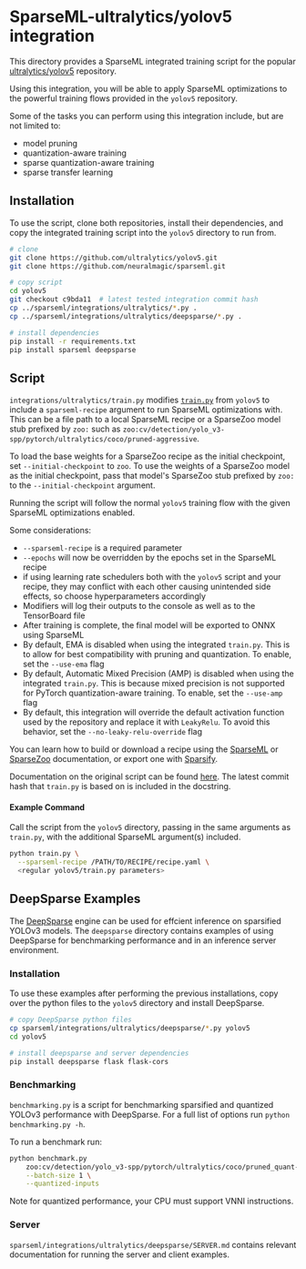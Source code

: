 <!--
Copyright (c) 2021 - present / Neuralmagic, Inc. All Rights Reserved.

Licensed under the Apache License, Version 2.0 (the "License");
you may not use this file except in compliance with the License.
You may obtain a copy of the License at

   http://www.apache.org/licenses/LICENSE-2.0

Unless required by applicable law or agreed to in writing,
software distributed under the License is distributed on an "AS IS" BASIS,
WITHOUT WARRANTIES OR CONDITIONS OF ANY KIND, either express or implied.
See the License for the specific language governing permissions and
limitations under the License.
-->

# SparseML-ultralytics/yolov5 integration
This directory provides a SparseML integrated training script for the popular
[ultralytics/yolov5](https://github.com/ultralytics/yolov5)
repository.

Using this integration, you will be able to apply SparseML optimizations
to the powerful training flows provided in the `yolov5` repository.

Some of the tasks you can perform using this integration include, but are not limited to:
* model pruning
* quantization-aware training
* sparse quantization-aware training
* sparse transfer learning

## Installation
To use the script, clone both repositories, install their dependencies,
and copy the integrated training script into the `yolov5` directory to run from.

```bash
# clone
git clone https://github.com/ultralytics/yolov5.git
git clone https://github.com/neuralmagic/sparseml.git

# copy script
cd yolov5
git checkout c9bda11  # latest tested integration commit hash
cp ../sparseml/integrations/ultralytics/*.py .
cp ../sparseml/integrations/ultralytics/deepsparse/*.py .

# install dependencies
pip install -r requirements.txt
pip install sparseml deepsparse
```


## Script
`integrations/ultralytics/train.py` modifies
[`train.py`](https://github.com/ultralytics/yolov5/blob/master/train.py)
from `yolov5` to include a `sparseml-recipe` argument
to run SparseML optimizations with.  This can be a file path to a local
SparseML recipe or a SparseZoo model stub prefixed by `zoo:` such as
`zoo:cv/detection/yolo_v3-spp/pytorch/ultralytics/coco/pruned-aggressive`.

To load the base weights for a SparseZoo recipe as the initial checkpoint, set
`--initial-checkpoint` to `zoo`.  To use the weights of a SparseZoo model as the
initial checkpoint, pass that model's SparseZoo stub prefixed by `zoo:` to the
`--initial-checkpoint` argument.

Running the script will
follow the normal `yolov5` training flow with the given SparseML optimizations enabled.

Some considerations:

* `--sparseml-recipe` is a required parameter
* `--epochs` will now be overridden by the epochs set in the SparseML recipe
* if using learning rate schedulers both with the `yolov5` script and your recipe, they
may conflict with each other causing unintended side effects, so choose
hyperparameters accordingly
* Modifiers will log their outputs to the console as well as to the TensorBoard file
* After training is complete, the final model will be exported to ONNX using SparseML
* By default, EMA is disabled when using the integrated `train.py`. This is to allow
for best compatibility with pruning and quantization.  To enable, set the `--use-ema`
flag
* By default, Automatic Mixed Precision (AMP) is disabled when using the integrated
`train.py`. This is because mixed precision is not supported for PyTorch
quantization-aware training.  To enable, set the `--use-amp` flag
* By default, this integration will override the default activation function used by
the repository and replace it with `LeakyRelu`. To avoid this behavior, set the
`--no-leaky-relu-override` flag

You can learn how to build or download a recipe using the
[SparseML](https://github.com/neuralmagic/sparseml)
or [SparseZoo](https://github.com/neuralmagic/sparsezoo)
documentation, or export one with [Sparsify](https://github.com/neuralmagic/sparsify).

Documentation on the original script can be found
[here](https://github.com/ultralytics/yolov5).
The latest commit hash that `train.py` is based on is included in the docstring.


#### Example Command
Call the script from the `yolov5` directory, passing in the same arguments as
`train.py`, with the additional SparseML argument(s) included.
```bash
python train.py \
  --sparseml-recipe /PATH/TO/RECIPE/recipe.yaml \
  <regular yolov5/train.py parameters>
```  


## DeepSparse Examples
The [DeepSparse](https://github.com/neuralmagic/deepsparse) engine can be used for effcient
inference on sparsified YOLOv3 models.  The `deepsparse` directory contains examples of using
DeepSparse for benchmarking performance and in an inference server environment.

### Installation
To use these examples after performing the previous installations, copy over the python files
to the `yolov5` directory and install DeepSparse.

```bash
# copy DeepSparse python files
cp sparseml/integrations/ultralytics/deepsparse/*.py yolov5
cd yolov5

# install deepsparse and server dependencies
pip install deepsparse flask flask-cors
```


### Benchmarking
`benchmarking.py` is a script for benchmarking sparsified and quantized YOLOv3
performance with DeepSparse.  For a full list of options run `python benchmarking.py -h`.

To run a benchmark run:
```bash
python benchmark.py
    zoo:cv/detection/yolo_v3-spp/pytorch/ultralytics/coco/pruned_quant-aggressive_94 \
    --batch-size 1 \
    --quantized-inputs
```

Note for quantized performance, your CPU must support VNNI instructions.

### Server
`sparseml/integrations/ultralytics/deepsparse/SERVER.md` contains relevant
documentation for running the server and client examples.
